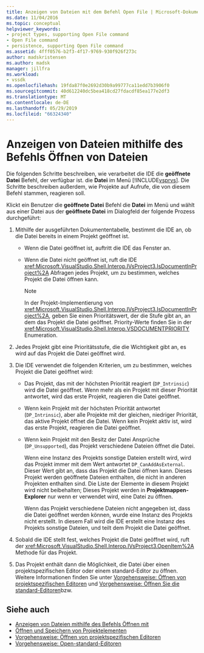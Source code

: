 ```yaml
---
title: Anzeigen von Dateien mit dem Befehl Open File | Microsoft-Dokumentation
ms.date: 11/04/2016
ms.topic: conceptual
helpviewer_keywords:
- project types, supporting Open File command
- Open File command
- persistence, supporting Open File command
ms.assetid: 4fff0576-b2f3-4f17-9769-930f926f273c
author: madskristensen
ms.author: madsk
manager: jillfra
ms.workload:
- vssdk
ms.openlocfilehash: 19fda87f0e2692d30b9a99777ca11edd7b3906f0
ms.sourcegitcommit: 40d612240dc5bea418cd27fdacdf85ea177e2df3
ms.translationtype: MT
ms.contentlocale: de-DE
ms.lasthandoff: 05/29/2019
ms.locfileid: "66324340"
---
```

# <a name="display-files-by-using-the-open-file-command"></a>Anzeigen von Dateien mithilfe des Befehls Öffnen von Dateien
Die folgenden Schritte beschreiben, wie verarbeitet die IDE die **geöffnete Datei** Befehl, der verfügbar ist. die **Datei** im Menü [!INCLUDE[vsprvs](../../code-quality/includes/vsprvs_md.md)]. Die Schritte beschreiben außerdem, wie Projekte auf Aufrufe, die von diesem Befehl stammen, reagieren soll.

 Klickt ein Benutzer die **geöffnete Datei** Befehl die **Datei** im Menü und wählt aus einer Datei aus der **geöffnete Datei** im Dialogfeld der folgende Prozess durchgeführt:

1. Mithilfe der ausgeführten Dokumententabelle, bestimmt die IDE an, ob die Datei bereits in einem Projekt geöffnet ist.

    - Wenn die Datei geöffnet ist, auftritt die IDE das Fenster an.

    - Wenn die Datei nicht geöffnet ist, ruft die IDE <xref:Microsoft.VisualStudio.Shell.Interop.IVsProject3.IsDocumentInProject%2A> Abfragen jedes Projekt, um zu bestimmen, welches Projekt die Datei öffnen kann.

        > [!NOTE]
        > In der Projekt-Implementierung von <xref:Microsoft.VisualStudio.Shell.Interop.IVsProject3.IsDocumentInProject%2A>, geben Sie einen Prioritätswert, der die Stufe gibt an, an dem das Projekt die Datei geöffnet. Priority-Werte finden Sie in der <xref:Microsoft.VisualStudio.Shell.Interop.VSDOCUMENTPRIORITY> Enumeration.

2. Jedes Projekt gibt eine Prioritätsstufe, die die Wichtigkeit gibt an, es wird auf das Projekt die Datei geöffnet wird.

3. Die IDE verwendet die folgenden Kriterien, um zu bestimmen, welches Projekt die Datei geöffnet wird:

    - Das Projekt, das mit der höchsten Priorität reagiert (`DP_Intrinsic`) wird die Datei geöffnet. Wenn mehr als ein Projekt mit dieser Priorität antwortet, wird das erste Projekt, reagieren die Datei geöffnet.

    - Wenn kein Projekt mit der höchsten Priorität antwortet (`DP_Intrinsic`), aber alle Projekte mit der gleichen, niedriger Priorität, das aktive Projekt öffnet die Datei. Wenn kein Projekt aktiv ist, wird das erste Projekt, reagieren die Datei geöffnet.

    - Wenn kein Projekt mit den Besitz der Datei Ansprüche (`DP_Unsupported`), das Projekt verschiedene Dateien öffnet die Datei.

         Wenn eine Instanz des Projekts sonstige Dateien erstellt wird, wird das Projekt immer mit dem Wert antwortet `DP_CanAddAsExternal`. Dieser Wert gibt an, dass das Projekt die Datei öffnen kann. Dieses Projekt werden geöffnete Dateien enthalten, die nicht in anderen Projekten enthalten sind. Die Liste der Elemente in diesem Projekt wird nicht beibehalten; Dieses Projekt werden in **Projektmappen-Explorer** nur wenn er verwendet wird, eine Datei zu öffnen.

         Wenn das Projekt verschiedene Dateien nicht angegeben ist, dass die Datei geöffnet werden können, wurde eine Instanz des Projekts nicht erstellt. In diesem Fall wird die IDE erstellt eine Instanz des Projekts sonstige Dateien, und teilt dem Projekt die Datei geöffnet.

4. Sobald die IDE stellt fest, welches Projekt die Datei geöffnet wird, ruft der <xref:Microsoft.VisualStudio.Shell.Interop.IVsProject3.OpenItem%2A> Methode für das Projekt.

5. Das Projekt enthält dann die Möglichkeit, die Datei über einen projektspezifischen Editor oder einem standard-Editor zu öffnen. Weitere Informationen finden Sie unter [Vorgehensweise: Öffnen von projektspezifischen Editoren](../../extensibility/how-to-open-project-specific-editors.md) und [Vorgehensweise: Öffnen Sie die standard-Editoren](../../extensibility/how-to-open-standard-editors.md)bzw.

## <a name="see-also"></a>Siehe auch
- [Anzeigen von Dateien mithilfe des Befehls Öffnen mit](../../extensibility/internals/displaying-files-by-using-the-open-with-command.md)
- [Öffnen und Speichern von Projektelementen](../../extensibility/internals/opening-and-saving-project-items.md)
- [Vorgehensweise: Öffnen von projektspezifischen Editoren](../../extensibility/how-to-open-project-specific-editors.md)
- [Vorgehensweise: Open-standard-Editoren](../../extensibility/how-to-open-standard-editors.md)